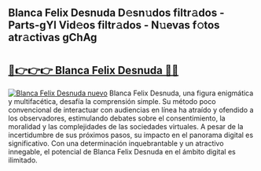 ## Blanca Felix Desnuda D𝚎sn𝚞dos filtr𝚊dos - Parts-gYl Vid𝚎os filtr𝚊dos - N𝚞evas f𝚘tos atr𝚊ctivas gChAg

# <h2><a href="http://mb4w0ia.tromn.icu/?c=Blanca+Felix+Desnuda">🔗👉👉👉 Blanca Felix Desnuda 🔗🔗</a></h2>

[![Blanca Felix Desnuda nuevo](https://i.imgur.com/pEAQMta.gif)](http://mb4w0ia.tromn.icu/?c=Blanca+Felix+Desnuda)
Blanca Felix Desnuda, una figura enigmática y multifacética, desafía la comprensión simple. Su método poco convencional de interactuar con audiencias en línea ha atraído y ofendido a los observadores, estimulando debates sobre el consentimiento, la moralidad y las complejidades de las sociedades virtuales. A pesar de la incertidumbre de sus próximos pasos, su impacto en el panorama digital es significativo. Con una determinación inquebrantable y un atractivo innegable, el potencial de Blanca Felix Desnuda en el ámbito digital es ilimitado.
